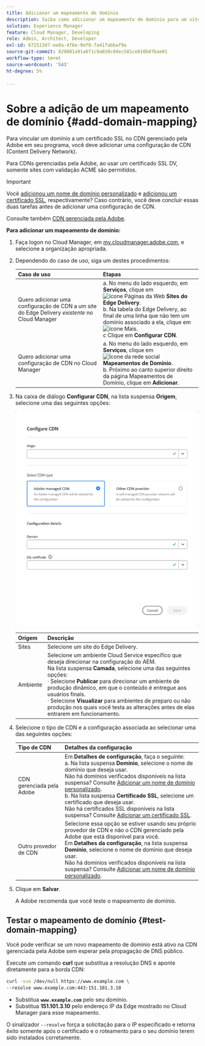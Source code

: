 ```yaml
---
title: Adicionar um mapeamento de domínio
description: Saiba como adicionar um mapeamento de domínio para um site do Edge Delivery ou um ambiente do Cloud Manager.
solution: Experience Manager
feature: Cloud Manager, Developing
role: Admin, Architect, Developer
exl-id: 672513d7-ee0a-4f6e-9ef0-7a41fabbaf9a
source-git-commit: 829881a91a6f1c9a020c04ec581ce010b07bae01
workflow-type: tm+mt
source-wordcount: '543'
ht-degree: 5%

---
```



# Sobre a adição de um mapeamento de domínio {#add-domain-mapping}

Para vincular um domínio a um certificado SSL no CDN gerenciado pela Adobe em seu programa, você deve adicionar uma configuração de CDN (Content Delivery Network).

Para CDNs gerenciadas pela Adobe, ao usar um certificado SSL DV, somente sites com validação ACME são permitidos.

>[!IMPORTANT]
>
>Você [adicionou um nome de domínio personalizado](/help/implementing/cloud-manager/custom-domain-names/add-custom-domain-name.md) e [adicionou um certificado SSL](/help/implementing/cloud-manager/managing-ssl-certifications/add-ssl-certificate.md), respectivamente? Caso contrário, você deve concluir essas duas tarefas antes de adicionar uma configuração de CDN.

Consulte também [CDN gerenciada pela Adobe](https://www.aem.live/docs/byo-cdn-adobe-managed).

**Para adicionar um mapeamento de domínio:**

1. Faça logon no Cloud Manager, em [my.cloudmanager.adobe.com](https://my.cloudmanager.adobe.com/), e selecione a organização apropriada.

1. Dependendo do caso de uso, siga um destes procedimentos:

   | Caso de uso | Etapas |
   | --- | --- |
   | Quero adicionar uma configuração de CDN a um site do Edge Delivery *existente* no Cloud Manager | a. No menu do lado esquerdo, em **Serviços**, clique em ![ícone Páginas da Web](https://spectrum.adobe.com/static/icons/workflow_18/Smock_WebPages_18_N.svg) **Sites do Edge Delivery**.<br>b. Na tabela do Edge Delivery, ao final de uma linha que não tem um domínio associado a ela, clique em ![ícone Mais](https://spectrum.adobe.com/static/icons/workflow_18/Smock_More_18_N.svg).<br>c Clique em **Configurar CDN**. |
   | Quero adicionar uma configuração de CDN no Cloud Manager | a. No menu do lado esquerdo, em **Serviços**, clique em ![Ícone da rede social](https://spectrum.adobe.com/static/icons/workflow_18/Smock_SocialNetwork_18_N.svg) **Mapeamentos de Domínio**.<br>b. Próximo ao canto superior direito da página Mapeamentos de Domínio, clique em **Adicionar**. |

1. Na caixa de diálogo **Configurar CDN**, na lista suspensa **Origem**, selecione uma das seguintes opções:

   ![Caixa de diálogo Configurar CDN](/help/implementing/cloud-manager/assets/configure-cdn-dialog.png)

   | Origem | Descrição |
   | --- | --- |
   | Sites | Selecione um site do Edge Delivery. |
   | Ambiente | Selecione um ambiente Cloud Service específico que deseja direcionar na configuração do AEM.<br>Na lista suspensa **Camada**, selecione uma das seguintes opções:<br>· Selecione **Publicar** para direcionar um ambiente de produção dinâmico, em que o conteúdo é entregue aos usuários finais.<br>· Selecione **Visualizar** para ambientes de preparo ou não produção nos quais você testa as alterações antes de elas entrarem em funcionamento. |

1. Selecione o tipo de CDN e a configuração associada ao selecionar uma das seguintes opções:

   | Tipo de CDN | Detalhes da configuração |
   | --- | --- |
   | CDN gerenciada pela Adobe | Em **Detalhes de configuração**, faça o seguinte:<br>a. Na lista suspensa **Domínio**, selecione o nome de domínio que deseja usar.<br>Não há domínios verificados disponíveis na lista suspensa? Consulte [Adicionar um nome de domínio personalizado](/help/implementing/cloud-manager/custom-domain-names/add-custom-domain-name.md).<br>b. Na lista suspensa **Certificado SSL**, selecione um certificado que deseja usar.<br>Não há certificados SSL disponíveis na lista suspensa? Consulte [Adicionar um certificado SSL](/help/implementing/cloud-manager/managing-ssl-certifications/add-ssl-certificate.md). |
   | Outro provedor de CDN | Selecione essa opção se estiver usando seu próprio provedor de CDN e não o CDN gerenciado pela Adobe que está disponível para você.<br>Em **Detalhes da configuração**, na lista suspensa **Domínio**, selecione o nome de domínio que deseja usar.<br>Não há domínios verificados disponíveis na lista suspensa? Consulte [Adicionar um nome de domínio personalizado](/help/implementing/cloud-manager/custom-domain-names/add-custom-domain-name.md). |

1. Clique em **Salvar**.

   A Adobe recomenda que você teste o mapeamento de domínio.

## Testar o mapeamento de domínio {#test-domain-mapping}

Você pode verificar se um novo mapeamento de domínio está ativo na CDN gerenciada pela Adobe sem esperar pela propagação de DNS público.

Execute um comando **curl** que substitua a resolução DNS e aponte diretamente para a borda CDN:

```bash
curl -svo /dev/null https://www.example.com \
--resolve www.example.com:443:151.101.3.10
```

* Substitua **`www.example.com`** pelo seu domínio.
* Substitua **151.101.3.10** pelo endereço IP da Edge mostrado no Cloud Manager para esse mapeamento.

O sinalizador `--resolve` força a solicitação para o IP especificado e retorna êxito somente após o certificado e o roteamento para o seu domínio terem sido instalados corretamente.

